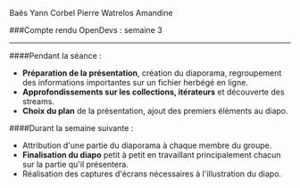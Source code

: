 Baës Yann
Corbel Pierre
Watrelos Amandine

###Compte rendu OpenDevs : semaine 3

---

####Pendant la séance :
- **Préparation de la présentation**, création du diaporama, regroupement des informations importantes sur un fichier herbégé en ligne.
- **Approfondissements sur les collections, itérateurs** et découverte des streams.
- **Choix du plan** de la présentation, ajout des premiers éléments au diapo.

####Durant la semaine suivante :
- Attribution d'une partie du diaporama à chaque membre du groupe.
- **Finalisation du diapo** petit à petit en travaillant principalement chacun sur la partie qu'il présentera.
- Réalisation des captures d'écrans nécessaires à l'illustration du diapo.